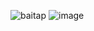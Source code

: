 ![baitap](https://github.com/user-attachments/assets/ade1b4eb-5ea5-43ef-ab90-72c440197c5a)
![image](https://github.com/user-attachments/assets/e5ade2a5-ff83-4b24-a836-1284b2cc1b07)
